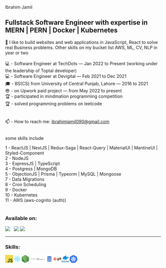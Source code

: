 Ibrahim Jamil

## Fullstack Software Engineer with expertise in MERN | PERN | Docker | Kubernetes

🌱 I like to build websites and web applications in JavaScript, React to solve real Business problems. Other skills on my bucket list AWS, ML, CV, NLP in year or two
<br />
<br />
💻 - Software Engineer at TechDots — Jan 2022 to Present (working under the leadership of Toptal developer)<br />
💻 - Software Engineer at Devigital — Feb 2021 to Dec 2021 <br />
🎓 - BS(CS) from University of Central Punjab, Lahore — 2016 to 2021 <br />
😎 - on Upwork paid project — from May 2022 to present <br />
🏆 - participated in mindmation programming competition <br />
🏆 - solved programming problems on leetcode <br />
<br />
<br />
📫 - How to reach me: ibrahimjamil090@gmail.com
<br />
<br />

some skills include
<br />

1 - ReactJS | NextJS | Redux-Saga | React-Query | MaterialUI | MantineUI | Styled-Component <br />
2 - NodeJS <br />
3 - ExpressJS | TypeScript <br />
4 - Postgress | MongoDB <br />
5 - ObjectionJS | Prisma | Typeorm | MySQL | Mongoose<br />
7 - Data Migrations <br />
8 - Cron Scheduling <br />
9 - Docker <br />
10 - Kubernetes <br />
11 - AWS (aws-cognito (auth))
<br />
<br />
### Available on:

<a href="https://www.linkedin.com/in/ibrahim-jamil-6933b9198/"><img height="30" src="https://github.com/WaylonWalker/WaylonWalker/blob/main/icon/github.png?raw=true"></a>&nbsp;&nbsp;
<a href="https://www.instagram.com/ibrahimjamil11/"><img height="30" src="https://github.com/WaylonWalker/WaylonWalker/blob/main/icon/instagram.png?raw=true"></a>
<a href="https://leetcode.com/ibrahimjamil123/"><img height="30" src="https://leetcode.com/_next/static/images/logo-ff2b712834cf26bf50a5de58ee27bcef.png"></a>
<br />

---

### Skills:

<img align="left" alt="JavaScript" width="26px" src="https://raw.githubusercontent.com/github/explore/80688e429a7d4ef2fca1e82350fe8e3517d3494d/topics/javascript/javascript.png" />

<img align="left" alt="React" width="26px" src="https://raw.githubusercontent.com/github/explore/80688e429a7d4ef2fca1e82350fe8e3517d3494d/topics/react/react.png" />

<img align="left" alt="Node.js" width="26px" src="https://raw.githubusercontent.com/github/explore/80688e429a7d4ef2fca1e82350fe8e3517d3494d/topics/nodejs/nodejs.png" />

<img align="left" alt="Node.js" width="26px" src="https://raw.githubusercontent.com/github/explore/80688e429a7d4ef2fca1e82350fe8e3517d3494d/topics/express/express.png" />

<img align="left" alt="Node.js" width="26px" src="https://raw.githubusercontent.com/github/explore/80688e429a7d4ef2fca1e82350fe8e3517d3494d/topics/mongodb/mongodb.png" />

<img align="left" alt="SQL" width="26px" src="https://raw.githubusercontent.com/github/explore/80688e429a7d4ef2fca1e82350fe8e3517d3494d/topics/sql/sql.png" />

<img align="left" alt="Git" width="26px" src="https://raw.githubusercontent.com/github/explore/80688e429a7d4ef2fca1e82350fe8e3517d3494d/topics/git/git.png" />

<img align="left" alt="Node.js" width="26px" src="https://raw.githubusercontent.com/github/explore/80688e429a7d4ef2fca1e82350fe8e3517d3494d/topics/docker/docker.png" />

<img align="left" alt="Node.js" width="26px" src="https://raw.githubusercontent.com/github/explore/80688e429a7d4ef2fca1e82350fe8e3517d3494d/topics/kubernetes/kubernetes.png" />
<br />
<br />
<br />

[twitter]: https://twitter.com/kritikasri27
[linkedin]: https://www.linkedin.com/in/kritika-srivastava
[dev]: https://dev.to/kritika27
[github]: https://github.com/kritika27
